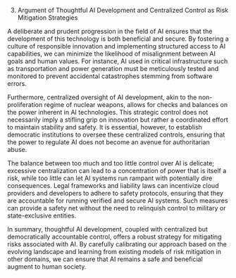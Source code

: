 3. Argument of Thoughtful AI Development and Centralized Control as Risk Mitigation Strategies

A deliberate and prudent progression in the field of AI ensures that the development of this technology is both beneficial and secure. By fostering a culture of responsible innovation and implementing structured access to AI capabilities, we can minimize the likelihood of misalignment between AI goals and human values. For instance, AI used in critical infrastructure such as transportation and power generation must be meticulously tested and monitored to prevent accidental catastrophes stemming from software errors.

Furthermore, centralized oversight of AI development, akin to the non-proliferation regime of nuclear weapons, allows for checks and balances on the power inherent in AI technologies. This strategic control does not necessarily imply a stifling grip on innovation but rather a coordinated effort to maintain stability and safety. It is essential, however, to establish democratic institutions to oversee these centralized controls, ensuring that the power to regulate AI does not become an avenue for authoritarian abuse.

The balance between too much and too little control over AI is delicate; excessive centralization can lead to a concentration of power that is itself a risk, while too little can let AI systems run rampant with potentially dire consequences. Legal frameworks and liability laws can incentivize cloud providers and developers to adhere to safety protocols, ensuring that they are accountable for running verified and secure AI systems. Such measures can provide a safety net without the need to relinquish control to military or state-exclusive entities.

In summary, thoughtful AI development, coupled with centralized but democratically accountable control, offers a robust strategy for mitigating risks associated with AI. By carefully calibrating our approach based on the evolving landscape and learning from existing models of risk mitigation in other domains, we can ensure that AI remains a safe and beneficial augment to human society.